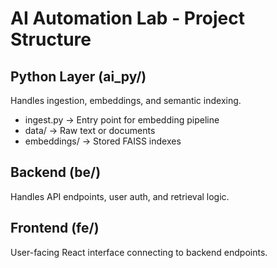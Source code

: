 # AI Automation Lab - Project Structure

## Python Layer (ai_py/)
Handles ingestion, embeddings, and semantic indexing.
- ingest.py → Entry point for embedding pipeline
- data/ → Raw text or documents
- embeddings/ → Stored FAISS indexes

## Backend (be/)
Handles API endpoints, user auth, and retrieval logic.

## Frontend (fe/)
User-facing React interface connecting to backend endpoints.

